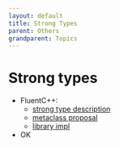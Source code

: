 ```yaml
---
layout: default
title: Strong Types
parent: Others
grandparent: Topics
---
```

# Strong types

- FluentC++: 
  - [strong type description](https://www.fluentcpp.com/2016/12/08/strong-types-for-strong-interfaces/)
  - [metaclass proposal](https://www.fluentcpp.com/2017/08/08/metaclasses-ultimate-answer-strong-typing-c/)
  - [library impl](https://github.com/joboccara/namedtype)
- OK
